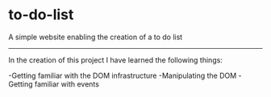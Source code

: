 # to-do-list
 A simple website enabling the creation of a to do list

****************
 In the creation of this project I have learned the following things:

-Getting familiar with the DOM infrastructure
-Manipulating the DOM
-Getting familiar with events
